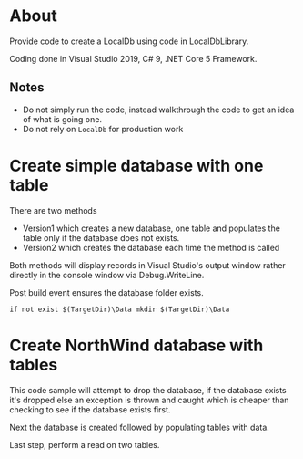 ﻿# About

Provide code to create a LocalDb using code in LocalDbLibrary.

Coding done in Visual Studio 2019, C# 9, .NET Core 5 Framework.

## Notes

- Do not simply run the code, instead walkthrough the code to get an idea of what is going one.
- Do not rely on `LocalDb` for production work 

# Create simple database with one table
There are two methods

- Version1 which creates a new database, one table and populates the table only if the database does not exists.
- Version2 which creates the database each time the method is called

Both methods will display records in Visual Studio's output window rather directly in the console window via Debug.WriteLine.

Post build event ensures the database folder exists.

```
if not exist $(TargetDir)\Data mkdir $(TargetDir)\Data
```

# Create NorthWind database with tables

This code sample will attempt to drop the database, if the database exists it's dropped else an exception is thrown and caught which is cheaper than checking to see if the database exists first.

Next the database is created followed by populating tables with data.

Last step, perform a read on two tables.